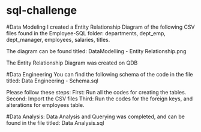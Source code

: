 # sql-challenge 

#Data Modeling
I created a Entity Relationship Diagram of the following CSV files found in the Employee-SQL folder: departments, dept_emp, dept_manager, employees, salaries, titles. 

The diagram can be found titled: DataModelling - Entity Relationship.png 

The Entity Relationship Diagram was created on QDB

#Data Engineering
You can find the following schema of the code in the file titled: Data Engineering - Schema.sql 

Please follow these steps: 
First: Run all the codes for creating the tables. 
Second: Import the CSV files
Third: Run the codes for the foreign keys, and alterations for employees table.  

#Data Analysis:
Data Analysis and Querying was completed, and can be found in the file titled: Data Analysis.sql